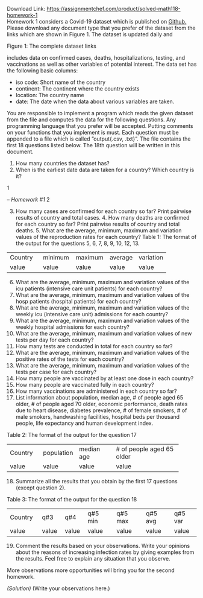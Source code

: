 Download Link: https://assignmentchef.com/product/solved-math118-homework-1
<br>
Homework 1 considers a Covid-19 dataset which is published on <a href="https://github.com/owid/covid-19-data/tree/master/public/data">Github</a><a href="https://github.com/owid/covid-19-data/tree/master/public/data">.</a> Please download any document type that you prefer of the dataset from the links which are shown in Figure 1. The dataset is updated daily and

Figure 1: The complete dataset links

includes data on confirmed cases, deaths, hospitalizations, testing, and vaccinations as well as other variables of potential interest. The data set has the following basic columns:

<ul>

 <li>iso code: Short name of the country</li>

 <li>continent: The continent where the country exists</li>

 <li>location: The country name</li>

 <li>date: The date when the data about various variables are taken.</li>

</ul>

You are responsible to implement a program which reads the given dataset from the file and computes the data for the following questions. Any programming language that you prefer will be accepted. Putting comments on your functions that you implement is must. Each question must be appended to a file which is called ”output{.csv, .txt}”. The file contains the first 18 questions listed below. The 18th question will be written in this document.

<ol>

 <li>How many countries the dataset has?</li>

 <li>When is the earliest date data are taken for a country? Which country is it?</li>

</ol>

1

<em>– Homework #1                                                                                                                                                                                        </em>2

<ol start="3">

 <li>How many cases are confirmed for each country so far? Print pairwise results of country and total cases. 4. How many deaths are confirmed for each country so far? Print pairwise results of country and total deaths. 5. What are the average, minimum, maximum and variation values of the reproduction rates for each country? Table 1: The format of the output for the questions 5, 6, 7, 8, 9, 10, 12, 13.</li>

</ol>

<table width="335">

 <tbody>

  <tr>

   <td width="72">Country</td>

   <td width="71">minimum</td>

   <td width="74">maximum</td>

   <td width="59">average</td>

   <td width="59">variation</td>

  </tr>

  <tr>

   <td width="72">value</td>

   <td width="71">value</td>

   <td width="74">value</td>

   <td width="59">value</td>

   <td width="59">value</td>

  </tr>

 </tbody>

</table>

<ol start="6">

 <li>What are the average, minimum, maximum and variation values of the icu patients (intensive care unit patients) for each country?</li>

 <li>What are the average, minimum, maximum and variation values of the hosp patients (hospital patients) for each country?</li>

 <li>What are the average, minimum, maximum and variation values of the weekly icu (intensive care unit) admissions for each country?</li>

 <li>What are the average, minimum, maximum and variation values of the weekly hospital admissions for each country?</li>

 <li>What are the average, minimum, maximum and variation values of new tests per day for each country?</li>

 <li>How many tests are conducted in total for each country so far?</li>

 <li>What are the average, minimum, maximum and variation values of the positive rates of the tests for each country?</li>

 <li>What are the average, minimum, maximum and variation values of the tests per case for each country?</li>

 <li>How many people are vaccinated by at least one dose in each country?</li>

 <li>How many people are vaccinated fully in each country?</li>

 <li>How many vaccinations are administered in each country so far?</li>

 <li>List information about population, median age, # of people aged 65 older, # of people aged 70 older, economic performance, death rates due to heart disease, diabetes prevalence, # of female smokers, # of male smokers, handwashing facilities, hospital beds per thousand people, life expectancy and human development index.</li>

</ol>

Table 2: The format of the output for the question 17

<table width="390">

 <tbody>

  <tr>

   <td width="72">Country</td>

   <td width="78">population</td>

   <td width="82">median age</td>

   <td width="158"># of people aged 65 older</td>

  </tr>

  <tr>

   <td width="72">value</td>

   <td width="78">value</td>

   <td width="82">value</td>

   <td width="158">value</td>

  </tr>

 </tbody>

</table>

<ol start="18">

 <li>Summarize all the results that you obtain by the first 17 questions (except question 2).</li>

</ol>

Table 3: The format of the output for the question 18

<table width="422">

 <tbody>

  <tr>

   <td width="72">Country</td>

   <td width="46">q#3</td>

   <td width="46">q#4</td>

   <td width="68">q#5 min</td>

   <td width="70">q#5 max</td>

   <td width="65">q#5 avg</td>

   <td width="56">q#5 var</td>

  </tr>

  <tr>

   <td width="72">value</td>

   <td width="46">value</td>

   <td width="46">value</td>

   <td width="68">value</td>

   <td width="70">value</td>

   <td width="65">value</td>

   <td width="56">value</td>

  </tr>

 </tbody>

</table>

<ol start="19">

 <li>Comment the results based on your observations. Write your opinions about the reasons of increasing infection rates by giving examples from the results. Feel free to explain any situation that you observe.</li>

</ol>

More observations more opportunities will bring you for the second homework.

<em>(Solution) </em>(Write your observations here.)